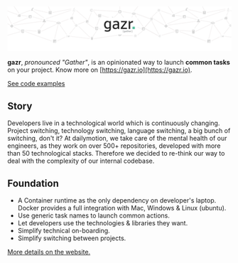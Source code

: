 ![Gazr](images/github-landing.png)

**gazr**, _pronounced "Gather"_, is an opinionated way to launch **common tasks** on your project. Know more on [https://gazr.io](https://gazr.io).

[See code examples](./examples)

## Story

Developers live in a technological world which is continuously changing.
Project switching, technology switching, language switching, a big bunch of switching, don't it?
At dailymotion, we take care of the mental health of our engineers, as they work on over 500+ repositories, developed with more than 50 technological stacks. Therefore we decided to re-think our way to deal with the complexity of our internal codebase.

## Foundation

* A Container runtime as the only dependency on developer's laptop.  
Docker provides a full integration with Mac, Windows & Linux (ubuntu).
* Use generic task names to launch common actions.
* Let developers use the technologies & libraries they want.
* Simplify technical on-boarding.
* Simplify switching between projects.

[More details on the website.](https://gazr.io)
